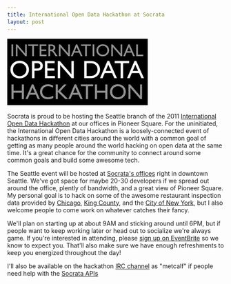 ```yaml
--- 
title: International Open Data Hackathon at Socrata
layout: post
---
```


![International Open Data Hackathon](/img/posts/2011-11-18-iodh.jpg)

Socrata is proud to be hosting the Seattle branch of the 2011 [International Open Data Hackathon](http://www.opendataday.org/) at our offices in Pioneer Square. For the uninitiated, the International Open Data Hackathon is a loosely-connected event of hackathons in different cities around the world with a common goal of getting as many people around the world hacking on open data at the same time. It's a great chance for the community to connect around some common goals and build some awesome tech.

The Seattle event will be hosted at [Socrata's offices](http://www.youtube.com/watch?v=BrQjz9FccLk) right in downtown Seattle. We've got space for maybe 20-30 developers if we spread out around the office, plently of bandwidth, and a great view of Pioneer Square. My personal goal is to hack on some of the awesome restaurant inspection data provided by [Chicago](http://data.cityofchicago.org/Health-Human-Services/Food-Inspections/4ijn-s7e5), [King County](http://www.datakc.org/Government/Food-Establishment-Inspection-Data/f29f-zza5), and the [City of New York](http://nycopendata.socrata.com/Health/Restaurant-Inspection-Results/zf7n-cm69), but I also welcome people to come work on whatever catches their fancy.

We'll plan on starting up at about 9AM and sticking around until 6PM, but if people want to keep working later or head out to socialize we're always game. If you're interested in attending, please [sign up on EventBrite](http://www.eventbrite.com/event/2534161746) so we know to expect you. That'll also make sure we have enough refreshments to keep you energized throughout the day!

I'll also be available on the hackathon [IRC channel](http://www.opendataday.org/wiki/Main_Page) as "metcalf" if people need help with the [Socrata APIs](http://dev.socrata.com)
